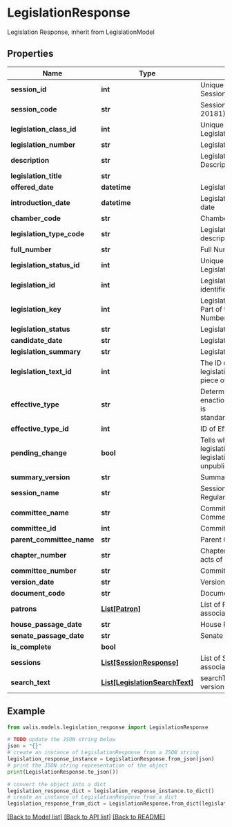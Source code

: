 # LegislationResponse

Legislation Response, inherit from LegislationModel

## Properties

Name | Type | Description | Notes
------------ | ------------- | ------------- | -------------
**session_id** | **int** | Unique identifier for Session | [optional] 
**session_code** | **str** | Session code (e.g. 20181) | [optional] 
**legislation_class_id** | **int** | Unique identifier for Legislation Class | [optional] 
**legislation_number** | **str** | Legislation number | [optional] 
**description** | **str** | Legislation Description/Catchline | [optional] 
**legislation_title** | **str** |  | [optional] 
**offered_date** | **datetime** | Legislation Offered date | [optional] 
**introduction_date** | **datetime** | Legislation Introduction date | [optional] 
**chamber_code** | **str** | Chamber code (H/S) | [optional] 
**legislation_type_code** | **str** | Legislation Type Code description | [optional] 
**full_number** | **str** | Full Number of the bill | [optional] 
**legislation_status_id** | **int** | Unique identifier for Legislative Status | [optional] 
**legislation_id** | **int** | Legislation unique identifier | [optional] 
**legislation_key** | **int** | Legislation Key (Numerical Part of the Legislation Number) | [optional] 
**legislation_status** | **str** | Legislative Status | [optional] 
**candidate_date** | **str** | Legislative CandidateDate | [optional] 
**legislation_summary** | **str** | Legislation Summary | [optional] 
**legislation_text_id** | **int** | The ID of the latest legislation text for this piece of legislation | [optional] 
**effective_type** | **str** | Determines whether the enaction of the legislation is standard/emergency/other | [optional] 
**effective_type_id** | **int** | ID of EffectiveType | [optional] 
**pending_change** | **bool** | Tells whether a piece of legislation text on this legislation has any unpublished changes | [optional] 
**summary_version** | **str** | Summary Version | [optional] 
**session_name** | **str** | Session Name (ex. 2018 Regular Session) | [optional] 
**committee_name** | **str** | Committee Name Ex. Commerce and Labor | [optional] 
**committee_id** | **int** | Committee ID | [optional] 
**parent_committee_name** | **str** | Parent Committee Name | [optional] 
**chapter_number** | **str** | Chapter number for the acts of assembly | [optional] 
**committee_number** | **str** | Committee Number | [optional] 
**version_date** | **str** | Version Date | [optional] 
**document_code** | **str** | Document Code | [optional] 
**patrons** | [**List[Patron]**](Patron.md) | List of Patrons on the associated Legislation | [optional] 
**house_passage_date** | **str** | House Passage Date | [optional] 
**senate_passage_date** | **str** | Senate Passage Date | [optional] 
**is_complete** | **bool** |  | [optional] 
**sessions** | [**List[SessionResponse]**](SessionResponse.md) | List of Sessions on the associated Legislation | [optional] 
**search_text** | [**List[LegislationSearchText]**](LegislationSearchText.md) | searchText list contains version results | [optional] 

## Example

```python
from valis.models.legislation_response import LegislationResponse

# TODO update the JSON string below
json = "{}"
# create an instance of LegislationResponse from a JSON string
legislation_response_instance = LegislationResponse.from_json(json)
# print the JSON string representation of the object
print(LegislationResponse.to_json())

# convert the object into a dict
legislation_response_dict = legislation_response_instance.to_dict()
# create an instance of LegislationResponse from a dict
legislation_response_from_dict = LegislationResponse.from_dict(legislation_response_dict)
```
[[Back to Model list]](../README.md#documentation-for-models) [[Back to API list]](../README.md#documentation-for-api-endpoints) [[Back to README]](../README.md)


